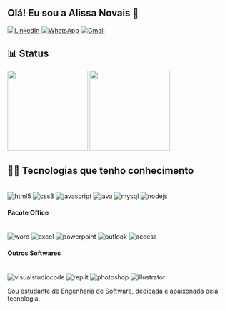 ## Olá! Eu sou a Alissa Novais 👋 

[![LinkedIn](https://img.shields.io/badge/LinkedIn-0077B5?style=for-the-badge&logo=linkedin&logoColor=white)](http://linkedin.com/in/alissa-novais-wenceslau-ferreira-b6312025b)
[![WhatsApp](https://img.shields.io/badge/WhatsApp-25D366?style=for-the-badge&logo=whatsapp&logoColor=white)](https://wa.me/11941343368)
[![Gmail](https://img.shields.io/badge/Gmail-D14836?style=for-the-badge&logo=gmail&logoColor=white)](mailto:alissa.nwf@gmail.com)

## 📊 Status

<div>
<img height="180em" src="https://github-readme-stats.vercel.app/api?username=weezy9&show_icons=true&theme=dark&include_all_commits=true&count_private=true"/>
<img height="180em" src="https://github-readme-stats.vercel.app/api/top-langs/?username=weezy9&layout=compact&langs_count=7&theme=dark"/>
</div>

## 👨‍💻 Tecnologias que tenho conhecimento

<div style="display: inline-block"><br/>
  <img align="center" alt="html5" src="https://img.shields.io/badge/HTML5-E34F26?style=for-the-badge&logo=html5&logoColor=white">
  <img align="center" alt="css3" src="https://img.shields.io/badge/CSS3-1572B6?style=for-the-badge&logo=css3&logoColor=white">
  <img align="center" alt="javascript" src="https://img.shields.io/badge/JavaScript-F7DF1E?style=for-the-badge&logo=javascript&logoColor=black">
  <img align="center" alt="java" src="https://img.shields.io/badge/Java-ED8B00?style=for-the-badge&logo=openjdk&logoColor=white">
  <img align="center" alt="mysql" src="https://img.shields.io/badge/MySQL-00000F?style=for-the-badge&logo=mysql&logoColor=white">
  <img align="center" alt="nodejs" src="https://img.shields.io/badge/Node%20js-339933?style=for-the-badge&logo=nodedotjs&logoColor=white">
</div><br/>

#### Pacote Office

<div style="display: inline-block"><br/>
  <img align="center" alt="word" src="https://img.shields.io/badge/Microsoft_Word-2B579A?style=for-the-badge&logo=microsoft-word&logoColor=white">
  <img align="center" alt="excel" src="https://img.shields.io/badge/Microsoft_Excel-217346?style=for-the-badge&logo=microsoft-excel&logoColor=white">
  <img align="center" alt="powerpoint" src="https://img.shields.io/badge/Microsoft_PowerPoint-B7472A?style=for-the-badge&logo=microsoft-powerpoint&logoColor=white">
  <img align="center" alt="outlook" src="https://img.shields.io/badge/Microsoft_Outlook-0078D4?style=for-the-badge&logo=microsoft-outlook&logoColor=white">
  <img align="center" alt="access" src="https://img.shields.io/badge/Microsoft_Access-A4373A?style=for-the-badge&logo=microsoft-access&logoColor=white">
</div><br/>

#### Outros Softwares

<div style="display: inline-block"><br/>
  <img align="center" alt="visualstudiocode" src="https://img.shields.io/badge/Visual_Studio_Code-0078D4?style=for-the-badge&logo=visual%20studio%20code&logoColor=white"> 
<img align="center" alt="replit" src="https://img.shields.io/badge/replit-667881?style=for-the-badge&logo=replit&logoColor=white"> 
  <img align="center" alt="photoshop" src="https://img.shields.io/badge/Adobe%20Photoshop-31A8FF?style=for-the-badge&logo=Adobe%20Photoshop&logoColor=black"> 
  <img align="center" alt="illustrator" src="https://img.shields.io/badge/Adobe%20Illustrator-FF9A00?style=for-the-badge&logo=adobe%20illustrator&logoColor=white">
</div><br/>

Sou estudante de Engenharia de Software, dedicada e apaixonada pela tecnologia.
